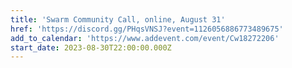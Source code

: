 ```yaml
---
title: 'Swarm Community Call, online, August 31'
href: 'https://discord.gg/PHqsVNSJ?event=1126056886773489675'
add_to_calendar: 'https://www.addevent.com/event/Cw18272206'
start_date: 2023-08-30T22:00:00.000Z
---
```


